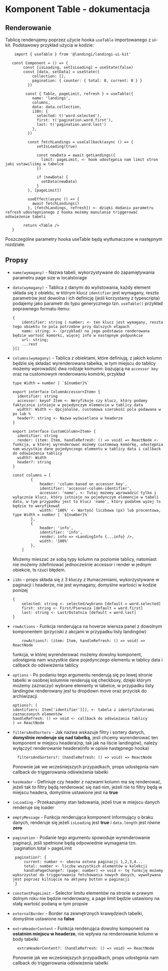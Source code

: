 # Komponent Table - dokumentacja

## Renderowanie

Tablicę renderujemy poprzez użycie hooka `useTable` importowanego z ui-kit.
Podstawowy przykład użycia w kodzie:

```
    import { useTable } from '@landingi/landingi-ui-kit'

   const Component = () => {
        const [isLoading, setIsLoading] = useState(false)
        const [data, setData] = useState({
            collection: [],
            pagination: { counter: { total: 0, current: 0 } }
          })

         const { Table, pageLimit, refresh } = useTable({
            name: 'landings',
            columns,
            data: data.collection,
            i18n: {
              selected: t('word.selected'),
              first: t('pagination.word.first'),
              last: t('pagination.word.last')
            },
          })

          const fetchLandings = useCallback(async () => {
              setIsLoading(true)

              const newData = await getLandings({
                limit: pageLimit, <- hook udostępnia nam limit stron jaki ustawiliśmy w tabelce
              })

              if (newData) {
                setData(newData)
              }
          }, [pageLimit])

          useEffect(async () => {
            await fetchLandings()
          }, [fetchLandings, refresh]) <- dzięki dodaniu parametru refresh udostępnionego z hooka możemy manulanie triggerować odświeżenie tabeli

        return <Table />
   }
```

Poszczególne parametry hooka useTable będą wytłumaczone w następnym rozdziale.

## Propsy

- `name(wymagany)` - Nazwa tabeli, wykorzystywane do zapamiętywania parametru
  page size w localstorage
- `data(wymagany)` - Tablica z danymi do wylistowania, każdy element składa się
  z obiektu, w którym klucz `identifier` jest wymagany, reszta parametrów jest
  dowolna i ich definicję (jeśli korzystamy z typescripta) podajemy jako
  parametr do typu generycznego tzn. `useTable()` przykład poprawnego formatu
  itemu:
  ```
  {
      identifier: string | number; <- ten klucz jest wymagany, reszta tego obiektu to pola potrzebne przy dalszych etapach
      name: string; <- (przykład) na jego podstawie renderowana będzie wartość komórki, więcej info w następnym podpunkcie
      url: string;
      ...rest
  }[]
  ```
- `columns(wymagany)` - Tablica z obiektami, które definiują, z jakich kolumn
  będzie się składać wyrenderowana tabelka, w tym miejscu do tablicy możemy
  wprowadzić dwa rodzaje komumn: bazującą na `accessor key` oraz na customowym
  renderowaniu komórki, przykład

  ```
  type Width = number | `${number}%`

  export interface ColumnAccessor<Item> {
    identifier: string
    accessor: keyof Item <- Weryfikuje czy klucz, który podamy faktycznie istnieje w pojedynczym elemencie w tablicy data
    width?: Width <- Opcjonalne, customowa szerokość pola podawana w px lub %
    header?: string <- Nazwa wyświetlana w headerze
  }

  export interface CustomColumn<Item> {
    identifier: string
    render: (item: Item, handleRefresh: () => void) => ReactNode <- funkcja, w której wyrenderować możemy customową komórkę, udostępnia nam wszystkie dane pojedynczego elementu w tablicy data i callback do odświeżenia tablicy
    width?: Width
    header?: string
  }

  const columns = [
          {
              header: 'column based on accessor key',
              identifier: 'accessor-column-identifier',
              accessor: 'name', <- Tutaj możemy wprowadzić tylko i wyłącznie klucz, który istnieje na pojedynczym elemencie w tabeli data, w tym przypadku jest to klucz 'name', który podałem wyżej ts będzie to weryfikował
              width: '100%' <- Wartość liczbowa (px) lub procentowa, type Width = number | `${number}%`
          },
          {
              header: 'info',
              identifier: 'info',
              render: info => <LandingInfo {...info} />,
              width: '100%'
          },
      ]
  ```

  Możemy mieszać ze sobą typy kolumn na poziomie tablicy, natomiast nie możemy
  zdefiniować jednocześnie accessor i render w jednym obiekcie, ts rzuci błędem.

- `i18n` - props składa się z 3 kluczy z tłumaczeniami, wykorzystywane w
  paginacji i headerze, nie jest wymagany, domyślne wartości w kodzie poniżej
  ```
  {
      selected: string <- selected/wybrano [default = word.selected]
      first: string <- First/Pierwsza [default = word.first]
      last: string <- Last/Ostatnia [default = word.last]
  }
  ```
- `rowActions` - Funkcja renderująca na hoverze wiersza panel z dowolnym
  komponentem (przyciski z akcjami w przypadku listy landingów)
  ```
      rowActions?: (item: Item, handleRefresh: () => void) => ReactNode
  ```
  funkcja, w której wyrenderować możemy dowolny komponent, udostępnia nam
  wszystkie dane pojedynczego elementu w tablicy data i callback do odświeżenia
  tablicy
- `options` - Po podaniu tego argumentu renderują się po lewej stronie tabelki w
  osobnej kolumnie renderują się checkboxy, dzięki którym możemy zaznaczyć
  wybrane elementy w tabelce, w przypadku listy landingów renderowany jest tu
  dropdown move oraz przycisk do archiwizacji
  ```
  options?: (
  identifiers: Item['identifier'][], <- tabela z identyfikatorami zaznaczonych elementów
  handleRefresh: () => void <- callback do odświeżania tablicy
  ) => ReactNode
  ```
- `filtersAndSorters` - Jak nazwa wskazuje filtry i sortery danych, **domyślnie
  renderuje się nad tabelką**, jesli chcemy wyrenderować ten komponent w miejscu
  headera(np, tak jak na liście landingów), należy wyłączyć renderowanie
  headera(info w opisie następnego hooka)

  ```
    filtersAndSorters?: (handleRefresh: () => void) => ReactNode
  ```

  Ponownie jak we wcześniejszych przypadkach, props udostępnia nam callback do
  triggerowania odświeżenia tabelki

- `hasHeader` - Definiuje czy header z nazwami kolumn ma się renderować, jeżeli
  tak to filtry będą renderować się nad nim, jeżeli nie to filtry będą w miejscu
  headera, domyślnie ustawione jest na **true**

- `isLoading` - Przekazujemy stan ładowania, jeżeli true w miejscu danych
  renderuje się loader

- `emptyMessage` - Funkcja renderująca komponent informujący o braku danych,
  renderuje się jeżeli `isLoading` jest **true** i `data.length` jest równe
  **zero**

- `pagination` - Podanie tego argumentu spowoduje wyrenderowanie paginacji,
  jeśli spełnione będą odpowiednie wymagania tzn. `pagination.total > pageLimit

  ```
   pagination?: {
       current: number <- obecna ostona paginacji 1,2,3,4...
       total: number <- liczba wszystkich elementów w kolekcji
       handlePageChange?: (page: number) => void <- tę funkcję możemy wykorzystać do triggerowania fetchowania nowych danych, wywoływana jest poprzez kilnięcie na aktywny button w paginacji
   }
  ```

- `constantPageLimit` - Selector limitu elementów na stronie w prawym dolnym
  roku nie będzie renderowany, a page limit będzie ustawiony na stałą wartość
  podaną w tym propsie
- `externalBorder` - Border na zewnętrznych krawędziech tabelki, domyślnie
  ustawione na **false**
- `extraHeaderContent` - Funkcja renderująca dowolny komponent na **ostatnim
  miejscu w headerze**, nie wpływa na renderowanie kolumn w body tabelki

  ```
    extraHeaderContent?: (handleRefresh: () => void) => ReactNode
  ```

  Ponownie jak we wcześniejszych przypadkach, props udostępnia nam callback do
  triggerowania odświeżenia tabelki

